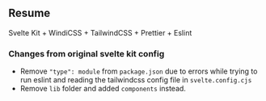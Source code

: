 ## Resume

Svelte Kit + WindiCSS + TailwindCSS + Prettier + Eslint 

### Changes from original svelte kit config

- Remove `"type": module` from `package.json` due to errors while trying to run eslint and reading the tailwindcss config
file in `svelte.config.cjs`
- Remove `lib` folder and added `components` instead.
